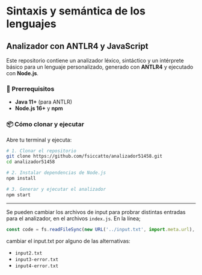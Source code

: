 # Sintaxis y semántica de los lenguajes

## Analizador con ANTLR4 y JavaScript

Este repositorio contiene un analizador léxico, sintáctico y un intérprete básico para un lenguaje personalizado, generado con **ANTLR4** y ejecutado con **Node.js**.

### 🚀 Prerrequisitos

- **Java 11+** (para ANTLR)  
- **Node.js 16+** y **npm**

### 📦 Cómo clonar y ejecutar

Abre tu terminal y ejecuta:

```bash
# 1. Clonar el repositorio
git clone https://github.com/fsiccatto/analizador51458.git
cd analizador51458

# 2. Instalar dependencias de Node.js
npm install

# 3. Generar y ejecutar el analizador
npm start
```

--- 

Se pueden cambiar los archivos de input para probrar distintas entradas para el analizador, en el archivos `index.js`.
En la línea; 
```js
const code = fs.readFileSync(new URL('../input.txt', import.meta.url), 'utf8');
```
cambiar el input.txt por alguno de las alternativas:
- `input2.txt`
- `input3-error.txt`
- `input4-error.txt`

